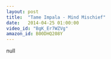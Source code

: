 ```yaml
---
layout: post
title:  "Tame Impala - Mind Mischief"
date:   2014-04-25 01:00:00
video_id: "BgK_Er7WZVg"
amazon_id: B00DHQ208Y
---
```

null
